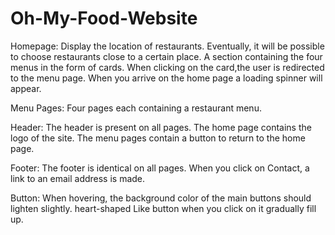 # Oh-My-Food-Website



Homepage: Display the location of restaurants. Eventually, it will be possible to choose restaurants close to a certain place. A section containing the four menus in the form of cards. When clicking on the card,the user is redirected to the menu page. When you arrive on the home page a loading spinner will appear.

Menu Pages: Four pages each containing a restaurant menu.

Header: The header is present on all pages. The home page contains the logo of the site. The menu pages contain a button to return to the home page.

Footer: The footer is identical on all pages. When you click on Contact, a link to an email address is made.

Button: When hovering, the background color of the main buttons should lighten slightly. heart-shaped Like button when you click on it gradually fill up.
